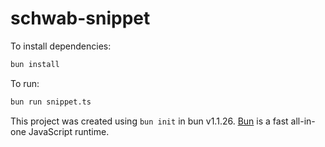 # schwab-snippet

To install dependencies:

```bash
bun install
```

To run:

```bash
bun run snippet.ts
```

This project was created using `bun init` in bun v1.1.26. [Bun](https://bun.sh) is a fast all-in-one JavaScript runtime.

